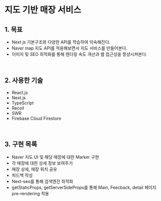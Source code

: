 
# 지도 기반 매장 서비스

## 1. 목표
* Next js 기본구조와 다양한 API를 학습하여 익숙해진다. 
* Naver map 지도 API를 적용해보면서 지도 서비스를 만들어본다.
* 이미지 및 SEO 최적화를 통해 렌더링 속도 개선과 웹 접근성을 항샹시켜본다.

<br />

## 2. 사용한 기술
* React.js
* Next.js
* TypeScript
* Recoil
* SWR
* Firebase Cloud Firestore

<br />


## 3. 구현 목록
* Naver 지도 UI 및 해당 매장에 대한 Marker 구현
* 각 매장에 대한 상세 정보 보여주기
* 매장 상세, 매장 위치 공유
* 피드백 작성
* Next-seo를 통해 검색엔진 최적화
* getStaticProps, getServerSideProps를 통해 Main, Feecback, detail 페이지 pre-rendering 적용

<br />


